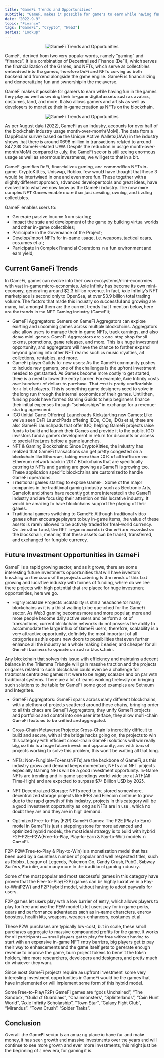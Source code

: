 ```yaml
---
title: "GameFi Trends and Opportunities"
subtitle: "GameFi makes it possible for gamers to earn while having fun in the games they play as well as owning their in-game digital assets such as avatars, costumes, land, and more."
date: "2022-9-9"
topic: "Finance"
tags: ["GameFi", "Crypto", "Web3"]
series: "Lookup"
---
```


<p style="text-align: center;">
  <img
    src="/images/posts/gamefi_trends_and_opportunities/1.png"
    alt="GameFi Trends and Opportunities"
  />
</p>

GameFi, derived from two very popular words, namely “gaming” and “finance”. It is a combination of Decentralised Finance (DeFi), which serves the financialization of the Games, and NFTs, which serve as collectibles embedded into the games, therefore DeFi and NFTs serving as both backend and frontend alongside the game engine. GameFi is financializing and democratizing fun and ownership in the metaverse.

GameFi makes it possible for gamers to earn while having fun in the games they play as well as owning their in-game digital assets such as avatars, costumes, land, and more. It also allows gamers and artists as well as developers to monetize their in-game creation as NFTs on the blockchain.

<p style="text-align: center;">
  <img
    src="/images/posts/gamefi_trends_and_opportunities/2.png"
    alt="GameFi Trends and Opportunities"
  />
</p>

As per August data (2022), GameFi as an industry, accounts for over half of the blockchain industry usage month-over-month(MoM). The data from a DappRadar survey based on the Unique Active Wallets(UAW) in the industry shows that there is around $698 million in transactions related to around 847,230 GameFi-related UAW. Despite the reduction in usage month-over-month(MoM) compared to July, the GameFi sector is still seeing enormous usage as well as enormous investments, we will get to that in a bit.

GameFi gamifies DeFi, financializes gaming, and commodifies NFTs in-game. CryptoKitties, Uniswap, Roblox, few would have thought that these 3 would be intertwined in one and even more fun. These together with a slightly different approach, advanced developer tools and great ideas, have evolved into what we now know as the GameFi industry. The now more complex NFT Games enable more than just creating, owning, and trading collectibles.

GameFi enables users to:
- Generate passive income from staking;
- Impact the state and development of the game by building virtual worlds and other in-game collectibles;
- Participate in the Governance of the Project;
- Develop/Import NFTs for in-game usage, i.e. weapons, tactical gears, costumes et al.;
- Participate in Complex Financial Operations in a fun environment and earn yield;

## Current GameFi Trends

In GameFi, games can evolve into their own ecosystems/mini-economies with vast in-game micro-economies. Axie Infinity has become its own mini-economy, generating around $2.3 billion revenue. In fact, Axie Infinity’s NFT marketplace is second only to OpenSea, at over $3.9 billion total trading volume. The factors that made this industry so successful and growing are many, but amongst them are the current trends that I mention below, here are the trends in the NFT Gaming industry (GameFi);

- GameFi Aggregators: Gamers on GameFi Aggregators can explore existing and upcoming games across multiple blockchains. Aggregators also allow users to manage their in-game NFTs, track earnings, and also demo mini-games. GameFi Aggregators are a one-stop shop for all tokens, promotions, game releases, and more. This is a huge investment opportunity, and aggregators will have the chance to further expand beyond gaming into other NFT realms such as music royalties, art collections, rentables, and more.
- GameFi player Guilds for new users: As the GameFi community pushes to include new gamers, one of the challenges is the upfront investment needed to get started. As Games become more costly to get started, there is a need to lower the entry barrier. For example, Axie Infinity costs over hundreds of dollars to purchase. That cost is pretty unaffordable for a lot of players. This is something game designers need to solve in the long run through the internal economics of their games. Until then, funding pools have formed Gaming Guilds to help beginners finance their initial expenses through “scholarships” in exchange for a revenue-sharing agreement.
- IGO (Initial Game Offering) Launchpads Kickstarting new Games: Like we’ve seen DeFi LaunchPads offering IEOs, ICOs, IDOs et al, there are also GameFi Launchpads that offer IGO, helping GameFi projects raise funds to build and launch their Games and provide it to the public. IGO investors fund a game’s development in return for discounts or access to special features before a game launches.
- NFT & Gaming Blockchains: Since CryptoKitties, the industry has realized that GameFi transactions can get pretty congested on a blockchain like Ethereum, taking more than 20% of all traffic on the Ethereum network back in 2017. Blockchains that are specifically catering to NFTs and gaming are growing as GameFi is growing too. These application specific blockchains are customized to handle GameFi operations.
- Traditional games starting to explore GameFi: Some of the major companies in the traditional gaming industry, such as Electronic Arts, Gameloft and others have recently got more interested in the GameFi industry and are focusing their attention on this lucrative industry. It would be amazing to have blockchains support the playing of their games.
- Traditional gamers switching to GameFi: Although traditional video games often encourage players to buy in-game items, the value of these assets is rarely allowed to be actively traded for freal-world currency. On the other hand, the NFT in-game assets in GameFi are recorded on the blockchain, meaning that these assets can be traded, transferred, and exchanged for fungible currency.

## Future Investment Opportunities in GameFi

GameFi is a rapid growing sector, and as it grows, there are some interesting future investments opportunities that will have investors knocking on the doors of the projects catering to the needs of this fast growing and lucrative industry with tonnes of funding, where do we see there projects with high potential that are placed for huge investment opportunities, here we go.

- Highly Scalable Projects:
Scalability is still a headache for many blockchains as it is a thirst waiting to be quenched for the GameFi sector. As Web3 gaming becomes more and more popular, more and more people become daily active users and perform a lot of transactions, current blockchain networks do not possess the ability to accommodate the large influx of GameFi users, therefore, scalability is a very attractive opportunity, definitely the most important of all categories as this opens new doors to possibilities that even further enhance all the industry as a whole making it easier, and cheaper for all GameFi business to operate on such a blockchain.

Any blockchain that solves this issue with efficiency and maintains a decent balance in the Trilemma Triangle will gain massive traction and the projects or games related to such blockchain could even be a challenge for traditional centralized games if it were to be highly scalable and on par with traditional systems. There are a lot of teams working tirelessly on bringing such solutions to the table for GameFi, some good examples are Setheum and Integritee.

- GameFi Aggregators:
GameFi spans across many different blockchains, with a plethora of projects scattered around these chains, bringing order to all this chaos are GameFi Aggregators, they unify GameFi projects and portfolios and control into one user interface, they allow multi-chain GameFi features to be unified and aggregated.

- Cross-Chain Metaverse Projects:
Cross-Chain is incredibly difficult to build and secure, with all the bridge hacks going on, the projects to win this category with efficient cross-chain GameFi solutions will win really big, so this is a huge future investment opportunity, and with tons of projects working to solve this problem, this won’t be waiting all that long.

- NFTs:
Non-Fungible-Tokens(NFTs) are the backbone of GameFi, as this industry grows and demand keeps momentum, NFTs and NFT projects especially Gaming NFTs will be a good investment opportunity. In-Game NFTs are trending and in-game spendings world-wide are at ATH(All-Time-High) and are expected to surpass $74 Billion USD by 2025.

- NFT Decentralized Storage:
NFTs need to be stored somewhere, decentralized storage projects like IPFS and Filecoin continue to grow due to the rapid growth of this industry, projects in this category will be a good investment opportunity as long as NFTs are in use , which no doubt they are and they are in high demand.

- Optimized Free-to-Play (F2P) GameFi Games:
The P2E (Play to Earn) model in GameFi is just a stepping stone for more advanced and optimized hybrid models, the most ideal strategy is to build with hybrid F2P-P2E-P2W(Free-to-Play, Play-to-Earn & Pay-to-Win) models in GameFi.

F2P-P2W(Free-to-Play & Play-to-Win) is a monetization model that has been used by a countless number of popular and well respected titles, such as Roblox, League of Legends, Pokemon Go, Candy Crush, PubG, Subway Surfers, Fortnite, and many more in the traditional gaming industry.

Some of the most popular and most successful games in this category have proven that the Free-to-Play(F2P) games can be highly lucrative in a Pay-to-Win(P2W) and F2P hybrid model, without having to adopt paywalls for users.

F2P games let users play with a low barrier of entry, which allows players to play for free and use the PEW model to let users pay for in-game perks, gears and performance advantages such as in-game characters, energy boosters, health kits, weapons, weapon-enhancers, costumes et al.

These P2W purchases are typically low-cost, but in scale, these small purchases aggregate to massive compounded profits for the game. It works for all participants — small players get to play for free without having to start with an expensive in-game NFT entry barriers, big players get to pay their way to enhancements and the game itself gets to generate enough revenue to improve the game, burn project tokens to benefit the token holders, hire more researchers, developers and designers, and pretty much do whatever they want.

Since most GameFi projects require an upfront investment, some very interesting investment opportunities in GameFi would be the games that have implemented or will implement some form of this hybrid model.

Some Free-to-Play(F2P) GameFi games are “gods Unchained”, “The Sandbox, “Guild of Guardians”, “Chainmonsters”, “Splinterlands”, “Coin Hunt World”, “Axie Infinity Scholarship”, “Town Star”, “Galaxy Fight Club”, “Mirandus”, “Town Crush”, “Spider Tanks”.

## Conclusion

Overall, the GameFi sector is an amazing place to have fun and make money, it has seen growth and massive investments over the years and will continue to see more growth and even more investments, this might just be the beginning of a new era, for gaming it is.